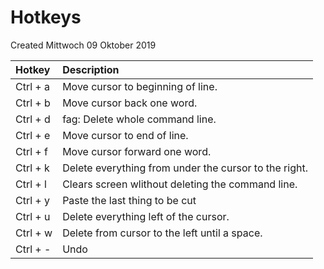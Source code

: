 # Hotkeys
Created Mittwoch 09 Oktober 2019

| Hotkey   | Description                                           |
|:---------|:------------------------------------------------------|
| Ctrl + a | Move cursor to beginning of line.                     |
| Ctrl + b | Move cursor back one word.                            |
| Ctrl + d | fag: Delete whole command line.                       |
| Ctrl + e | Move cursor to end of line.                           |
| Ctrl + f | Move cursor forward one word.                         |
| Ctrl + k | Delete everything from under the cursor to the right. |
| Ctrl + l | Clears screen wlithout deleting the command line.     |
| Ctrl + y | Paste the last thing to be cut                        |
| Ctrl + u | Delete everything left of the cursor.                 |
| Ctrl + w | Delete from cursor to the left until a space.         |
| Ctrl + - | Undo                                                  |


